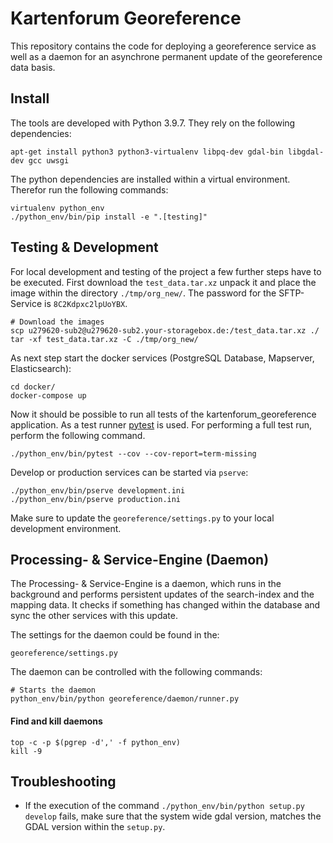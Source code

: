 # Kartenforum Georeference

This repository contains the code for deploying a georeference service as well as a daemon for an asynchrone permanent update of the georeference data basis.

## Install

The tools are developed with Python 3.9.7. They rely on the following dependencies:

```
apt-get install python3 python3-virtualenv libpq-dev gdal-bin libgdal-dev gcc uwsgi
```

The python dependencies are installed within a virtual environment. Therefor run the following commands:

```
virtualenv python_env
./python_env/bin/pip install -e ".[testing]"
```

## Testing & Development

For local development and testing of the project a few further steps have to be executed. First download the `test_data.tar.xz` unpack it and place the image within the directory `./tmp/org_new/`. The password for the SFTP-Service is `8C2Kdpxc2lpUoYBX`.

```
# Download the images
scp u279620-sub2@u279620-sub2.your-storagebox.de:/test_data.tar.xz ./
tar -xf test_data.tar.xz -C ./tmp/org_new/
```

As next step start the docker services (PostgreSQL Database, Mapserver, Elasticsearch):

``` 
cd docker/
docker-compose up
```

Now it should be possible to run all tests of the kartenforum_georeference application. As a test runner [pytest](https://docs.pytest.org/en/6.2.x/) is used. For performing a full test run, perform the following command. 

```
./python_env/bin/pytest --cov --cov-report=term-missing
```

Develop or production services can be started via `pserve`:

```
./python_env/bin/pserve development.ini
./python_env/bin/pserve production.ini
```

Make sure to update the `georeference/settings.py` to your local development environment.

## Processing- & Service-Engine (Daemon)

The Processing- & Service-Engine is a daemon, which runs in the background and performs persistent updates of the search-index and the mapping data. It checks if something has changed
within the database and sync the other services with this update.

The settings for the daemon could be found in the:

```
georeference/settings.py
```

The daemon can be controlled with the following commands:

```
# Starts the daemon
python_env/bin/python georeference/daemon/runner.py
```

#### Find and kill daemons

```
top -c -p $(pgrep -d',' -f python_env)
kill -9
```
	
## Troubleshooting

* If the execution of the command `./python_env/bin/python setup.py develop` fails, make sure that the system wide gdal version, matches the GDAL version within the `setup.py`. 

